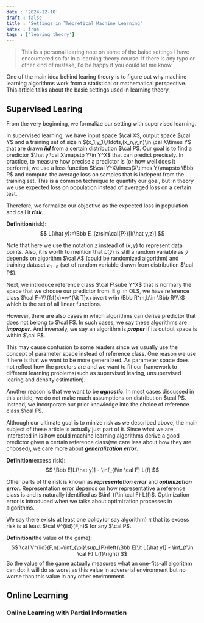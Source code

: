 ```yaml
---
date : '2024-12-10'
draft : false
title : 'Settings in Theoretical Machine Learning'
katex : true
tags : ['learing theory']
---
```

> This is a personal learing note on some of the baisc settings I have encountered so far in a learning theory course. If there is any typo or other kind of mistake, I'd be happy if you could let me know.

One of the main idea behind learing theory is to figure out why machine learning algorithms work from a statistical or mathematical perspective. This article talks about the basic settings used in learning theory.

## Supervised Learing

From the very beginning, we formalize our setting with supervised learning.

In supervised learning, we have input space $\cal X$, output space $\cal Y$ and a training set of size n $(x_1,y_1),\ldots,(x_n,y_n)\in \cal X\times Y$ that are drawn ***[iid](https://en.wikipedia.org/wiki/Independent_and_identically_distributed_random_variables)*** from a certain distribution $\cal P$. Our goal is to find a predictor $\hat y:\cal X\mapsto Y\in Y^X$ that can predict precisely. In practice, to measure how precise a predictor is (or how well does it perform), we use a loss function $l:\cal Y^X\times(X\times Y)\mapsto \Bbb R$ and compute the average loss on samples that is indepent from the training set. This is a common technique to quantify our goal, but in theory we use expected loss on population instead of averaged loss on a certain test.

Therefore, we formalize our objective as the expected loss in population and call it ***risk***.

**Definition**(risk):
$$
L(\hat y):=\Bbb E_{z\sim\cal{P}}[l(\hat y,z)]
$$

Note that here we use the notation $z$ instead of $(x,y)$ to represent data points. Also, it is worth to mention that $L(\hat y)$ is still a random variable as $\hat y$ depends on algorithm $\cal A$ (could be randomized algorithm) and training dataset $z_{1:n}$ (set of random variable drawn from distribution $\cal P$).

Next, we introduce reference class $\cal F\sube Y^X$ that is normally the space that we choose our predictor from. E.g. in OLS, we have reference class $\cal F=\\\{f:f(x)=w^{\it T}x+b\vert w\in \Bbb R^m,b\in \Bbb R\\\}$ which is the set of all linear functions.

However, there are also cases in which algorithms can derive predictor that does not belong to $\cal F$. In such cases, we say these algorithms are ***improper***. And inversely, we say an algorithm is ***proper*** if its output space is within $\cal F$.

This may cause confusion to some readers since we usually use the concept of parameter space instead of reference class. One reason we use it here is that we want to be more generalized. As parameter space does not reflect how the prectors are and we want to fit our framework to different learning problems(such as supervised learing, unsupervised learing and density estimation).

Another reason is that we want to be ***agnostic***. In most cases discussed in this article, we do not make much assumptions on distribution $\cal P$. Instead, we incorporate our prior knowledge into the choice of reference class $\cal F$.

Although our ultimate goal is to minize risk as we described above, the main subject of these article is actually just part of it. Since what we are interested in is how could machine learning algorithms derive a good predictor given a certain reference class(we care less about how they are choosed), we care more about ***generalization error***.

**Definition**(excess risk):
$$
\Bbb E[L(\hat y)] - \inf_{f\in \cal F} L(f)
$$

Other parts of the risk is known as ***representation error*** and ***optimization error***. Representation error depends on how representative a reference class is and is naturally identified as $\inf_{f\in \cal F} L(f)$. Optimization error is introduced when we talks about optimization processes in algorithms.

We say there exists at least one policy(or say algorithm) $\pi$ that its excess risk is at least $\cal V^{iid}(F,n)$ for any $\cal P$.

**Definition**(the value of the game):
$$
\cal V^{iid}(F,n):=\inf_{\pi}\sup_{P}\left(\Bbb E[\it L(\hat y)] - \inf_{f\in \cal F} L(f)\right)
$$
So the value of the game actually measures what an one-fits-all algorithm can do: it will do as worst as this value in adversrial environment but no worse than this value in any other environment.

<!-- ### PAC Setting

$$
\cal R
$$

## Generalized Version -->

## Online Learning

### Online Learning with Partial Information
